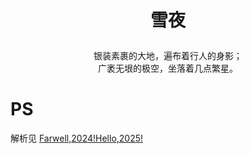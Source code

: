 # <p align='center'>雪夜</p>
<div align='center'>

银装素裹的大地，遍布着行人的身影；<br>
广袤无垠的极空，坐落着几点繁星。

</div>

# PS
解析见 [Farwell,2024!Hello,2025!](../year_summary_2025.md)
